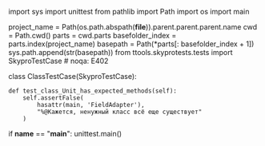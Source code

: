 import sys
import unittest
from pathlib import Path
import os
import main

project_name = Path(os.path.abspath(__file__)).parent.parent.parent.name
cwd = Path.cwd()
parts = cwd.parts
basefolder_index = parts.index(project_name)
basepath = Path(*parts[: basefolder_index + 1])
sys.path.append(str(basepath))
from ttools.skyprotests.tests import SkyproTestCase  # noqa: E402


class ClassTestCase(SkyproTestCase):
    
    def test_class_Unit_has_expected_methods(self):
        self.assertFalse(
            hasattr(main, 'FieldAdapter'),
            "%@Кажется, ненужный класс всё еще существует"
        )

if __name__ == "__main__":
    unittest.main()